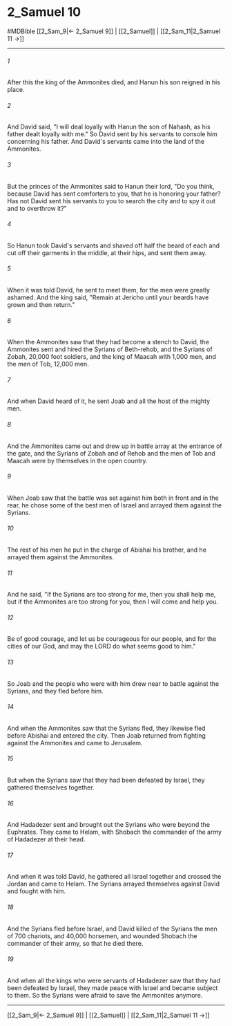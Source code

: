 # 2_Samuel 10
#MDBible
[[2_Sam_9|← 2_Samuel 9]] | [[2_Samuel]] | [[2_Sam_11|2_Samuel 11 →]]

***

###### 1 
After this the king of the Ammonites died, and Hanun his son reigned in his place. 

###### 2 
And David said, "I will deal loyally with Hanun the son of Nahash, as his father dealt loyally with me." So David sent by his servants to console him concerning his father. And David's servants came into the land of the Ammonites. 

###### 3 
But the princes of the Ammonites said to Hanun their lord, "Do you think, because David has sent comforters to you, that he is honoring your father? Has not David sent his servants to you to search the city and to spy it out and to overthrow it?" 

###### 4 
So Hanun took David's servants and shaved off half the beard of each and cut off their garments in the middle, at their hips, and sent them away. 

###### 5 
When it was told David, he sent to meet them, for the men were greatly ashamed. And the king said, "Remain at Jericho until your beards have grown and then return." 

###### 6 
When the Ammonites saw that they had become a stench to David, the Ammonites sent and hired the Syrians of Beth-rehob, and the Syrians of Zobah, 20,000 foot soldiers, and the king of Maacah with 1,000 men, and the men of Tob, 12,000 men. 

###### 7 
And when David heard of it, he sent Joab and all the host of the mighty men. 

###### 8 
And the Ammonites came out and drew up in battle array at the entrance of the gate, and the Syrians of Zobah and of Rehob and the men of Tob and Maacah were by themselves in the open country. 

###### 9 
When Joab saw that the battle was set against him both in front and in the rear, he chose some of the best men of Israel and arrayed them against the Syrians. 

###### 10 
The rest of his men he put in the charge of Abishai his brother, and he arrayed them against the Ammonites. 

###### 11 
And he said, "If the Syrians are too strong for me, then you shall help me, but if the Ammonites are too strong for you, then I will come and help you. 

###### 12 
Be of good courage, and let us be courageous for our people, and for the cities of our God, and may the LORD do what seems good to him." 

###### 13 
So Joab and the people who were with him drew near to battle against the Syrians, and they fled before him. 

###### 14 
And when the Ammonites saw that the Syrians fled, they likewise fled before Abishai and entered the city. Then Joab returned from fighting against the Ammonites and came to Jerusalem. 

###### 15 
But when the Syrians saw that they had been defeated by Israel, they gathered themselves together. 

###### 16 
And Hadadezer sent and brought out the Syrians who were beyond the Euphrates. They came to Helam, with Shobach the commander of the army of Hadadezer at their head. 

###### 17 
And when it was told David, he gathered all Israel together and crossed the Jordan and came to Helam. The Syrians arrayed themselves against David and fought with him. 

###### 18 
And the Syrians fled before Israel, and David killed of the Syrians the men of 700 chariots, and 40,000 horsemen, and wounded Shobach the commander of their army, so that he died there. 

###### 19 
And when all the kings who were servants of Hadadezer saw that they had been defeated by Israel, they made peace with Israel and became subject to them. So the Syrians were afraid to save the Ammonites anymore. 

***

[[2_Sam_9|← 2_Samuel 9]] | [[2_Samuel]] | [[2_Sam_11|2_Samuel 11 →]]
